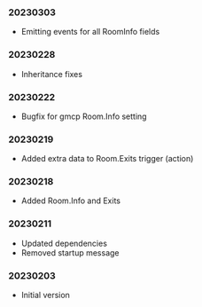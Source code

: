 ### 20230303

  * Emitting events for all RoomInfo fields

### 20230228

  * Inheritance fixes

### 20230222

  * Bugfix for gmcp Room.Info setting

### 20230219

  * Added extra data to Room.Exits trigger (action)

### 20230218

  * Added Room.Info and Exits

### 20230211

  * Updated dependencies
  * Removed startup message

### 20230203

  * Initial version
